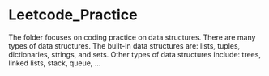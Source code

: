 # Leetcode_Practice

The folder focuses on coding practice on data structures. There are many types of data structures. 
The built-in data structures are: lists, tuples, dictionaries, strings, and sets.
Other types of data structures include: trees, linked lists, stack, queue, ...
